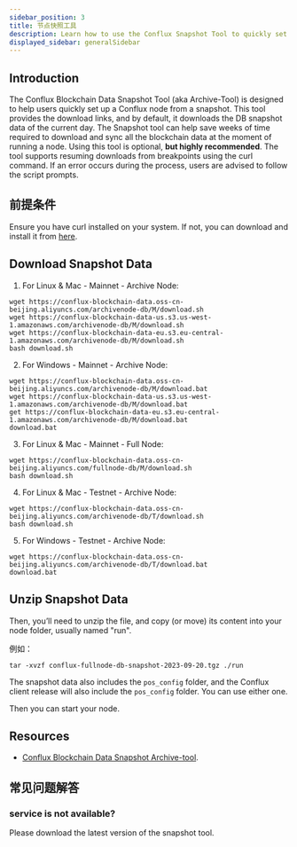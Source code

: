 ```yaml
---
sidebar_position: 3
title: 节点快照工具
description: Learn how to use the Conflux Snapshot Tool to quickly set up a Conflux node from a snapshot.
displayed_sidebar: generalSidebar
---
```


## Introduction

The Conflux Blockchain Data Snapshot Tool (aka Archive-Tool) is designed to help users quickly set up a Conflux node from a snapshot. This tool provides the download links, and by default, it downloads the DB snapshot data of the current day. The Snapshot tool can help save weeks of time required to download and sync all the blockchain data at the moment of running a node. Using this tool is optional, **but highly recommended**. The tool supports resuming downloads from breakpoints using the curl command. If an error occurs during the process, users are advised to follow the script prompts.

## 前提条件

Ensure you have curl installed on your system. If not, you can download and install it from [here](https://curl.se/).

## Download Snapshot Data

1. For Linux & Mac - Mainnet - Archive Node:

```shell
wget https://conflux-blockchain-data.oss-cn-beijing.aliyuncs.com/archivenode-db/M/download.sh
wget https://conflux-blockchain-data-us.s3.us-west-1.amazonaws.com/archivenode-db/M/download.sh
wget https://conflux-blockchain-data-eu.s3.eu-central-1.amazonaws.com/archivenode-db/M/download.sh
bash download.sh 
```

2. For Windows - Mainnet - Archive Node:

```shell
wget https://conflux-blockchain-data.oss-cn-beijing.aliyuncs.com/archivenode-db/M/download.bat
wget https://conflux-blockchain-data-us.s3.us-west-1.amazonaws.com/archivenode-db/M/download.bat
get https://conflux-blockchain-data-eu.s3.eu-central-1.amazonaws.com/archivenode-db/M/download.bat
download.bat 
```

3. For Linux & Mac - Mainnet - Full Node:
```shell
wget https://conflux-blockchain-data.oss-cn-beijing.aliyuncs.com/fullnode-db/M/download.sh
bash download.sh 
```

4. For Linux & Mac - Testnet - Archive Node:
```shell
wget https://conflux-blockchain-data.oss-cn-beijing.aliyuncs.com/archivenode-db/T/download.sh
bash download.sh 
```

5. For Windows - Testnet - Archive Node:
```shell
wget https://conflux-blockchain-data.oss-cn-beijing.aliyuncs.com/archivenode-db/T/download.bat
download.bat 
```

## Unzip Snapshot Data

Then, you’ll need to unzip the file, and copy (or move) its content into your node folder, usually named "run".

例如：

```shell
tar -xvzf conflux-fullnode-db-snapshot-2023-09-20.tgz ./run
```

The snapshot data also includes the `pos_config` folder, and the Conflux client release will also include the `pos_config` folder. You can use either one.

Then you can start your node.

## Resources

- [Conflux Blockchain Data Snapshot Archive-tool](https://github.com/conflux-fans/archive-tool).

## 常见问题解答

### service is not available?

Please download the latest version of the snapshot tool.